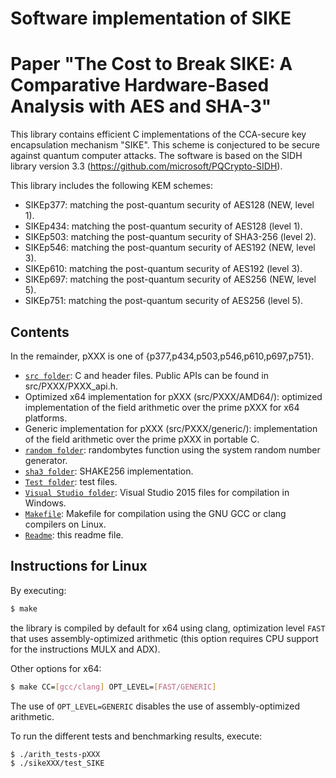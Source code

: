 # Software implementation of SIKE 
# Paper "The Cost to Break SIKE: A Comparative Hardware-Based Analysis with AES and SHA-3"

This library contains efficient C implementations of the CCA-secure key encapsulation mechanism "SIKE". 
This scheme is conjectured to be secure against quantum computer attacks.
The software is based on the SIDH library version 3.3 (https://github.com/microsoft/PQCrypto-SIDH).

This library includes the following KEM schemes:

* SIKEp377: matching the post-quantum security of AES128 (NEW, level 1).
* SIKEp434: matching the post-quantum security of AES128 (level 1).
* SIKEp503: matching the post-quantum security of SHA3-256 (level 2).
* SIKEp546: matching the post-quantum security of AES192 (NEW, level 3).
* SIKEp610: matching the post-quantum security of AES192 (level 3).
* SIKEp697: matching the post-quantum security of AES256 (NEW, level 5).
* SIKEp751: matching the post-quantum security of AES256 (level 5).

## Contents

In the remainder, pXXX is one of {p377,p434,p503,p546,p610,p697,p751}.

* [`src folder`](src/): C and header files. Public APIs can be found in src/PXXX/PXXX_api.h.
* Optimized x64 implementation for pXXX (src/PXXX/AMD64/): optimized implementation of the field arithmetic over the prime pXXX for x64 platforms. 
* Generic implementation for pXXX (src/PXXX/generic/): implementation of the field arithmetic over the prime pXXX in portable C.
* [`random folder`](src/random/): randombytes function using the system random number generator.
* [`sha3 folder`](src/sha3/): SHAKE256 implementation.  
* [`Test folder`](tests/): test files.   
* [`Visual Studio folder`](Visual%20Studio/): Visual Studio 2015 files for compilation in Windows.
* [`Makefile`](Makefile): Makefile for compilation using the GNU GCC or clang compilers on Linux. 
* [`Readme`](README.md): this readme file.

## Instructions for Linux

By executing:

```sh
$ make
```

the library is compiled by default for x64 using clang, optimization level `FAST` that uses assembly-optimized arithmetic
(this option requires CPU support for the instructions MULX and ADX).

Other options for x64:

```sh
$ make CC=[gcc/clang] OPT_LEVEL=[FAST/GENERIC]
```

The use of `OPT_LEVEL=GENERIC` disables the use of assembly-optimized arithmetic.

To run the different tests and benchmarking results, execute:

```sh
$ ./arith_tests-pXXX
$ ./sikeXXX/test_SIKE
```

